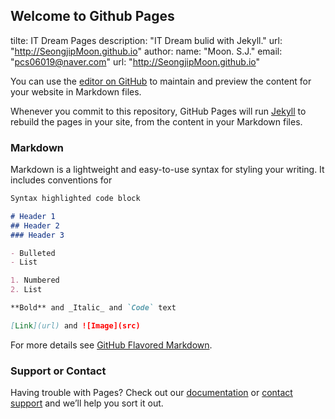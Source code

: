 ## Welcome to Github Pages
tilte: IT Dream Pages
description: "IT Dream bulid with Jekyll."
url: "http://SeongjipMoon.github.io"
author:
  name: "Moon. S.J."
  email: "pcs06019@naver.com"
  url: "http://SeongjipMoon.github.io"
  
You can use the [editor on GitHub](https://github.com/SeongjipMoon/SeongjipMoon.github.io/edit/master/index.md) to maintain and preview the content for your website in Markdown files.

Whenever you commit to this repository, GitHub Pages will run [Jekyll](https://jekyllrb.com/) to rebuild the pages in your site, from the content in your Markdown files.

### Markdown

Markdown is a lightweight and easy-to-use syntax for styling your writing. It includes conventions for

```markdown
Syntax highlighted code block

# Header 1
## Header 2
### Header 3

- Bulleted
- List

1. Numbered
2. List

**Bold** and _Italic_ and `Code` text

[Link](url) and ![Image](src)
```

For more details see [GitHub Flavored Markdown](https://guides.github.com/features/mastering-markdown/).

### Support or Contact

Having trouble with Pages? Check out our [documentation](https://help.github.com/categories/github-pages-basics/) or [contact support](https://github.com/contact) and we’ll help you sort it out.
